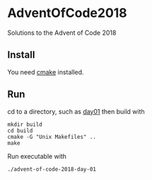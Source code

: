 # AdventOfCode2018
Solutions to the Advent of Code 2018

## Install
You need [cmake](https://cmake.org/) installed.
## Run
cd to a directory, such as [day01](day01) then build with
```
mkdir build
cd build
cmake -G "Unix Makefiles" ..
make
```
Run executable with
```
./advent-of-code-2018-day-01
```
